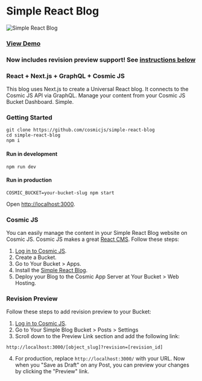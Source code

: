 # Simple React Blog
![Simple React Blog](https://cosmicjs.com/uploads/76875fe0-af74-11e7-b864-313f959a776e-react-blog-screenshot.png)
### [View Demo](https://cosmicjs.com/apps/simple-react-blog/demo)
### Now includes revision preview support! See [instructions below](#Revisions)
### React + Next.js + GraphQL + Cosmic JS
This blog uses Next.js to create a Universal React blog.  It connects to the Cosmic JS API via GraphQL.  Manage your content from your Cosmic JS Bucket Dashboard.  Simple.
### Getting Started
```
git clone https://github.com/cosmicjs/simple-react-blog
cd simple-react-blog
npm i
```
#### Run in development
```
npm run dev
```
#### Run in production
```
COSMIC_BUCKET=your-bucket-slug npm start
```
Open [http://localhost:3000](http://localhost:3000).

### Cosmic JS
You can easily manage the content in your Simple React Blog website on Cosmic JS.  Cosmic JS makes a great [React CMS](https://cosmicjs.com).  Follow these steps:

1. [Log in to Cosmic JS](https://cosmicjs.com).
2. Create a Bucket.
3. Go to Your Bucket > Apps.
4. Install the [Simple React Blog](https://cosmicjs.com/apps/simple-react-blog).
5. Deploy your Blog to the Cosmic App Server at Your Bucket > Web Hosting.

### Revision Preview
Follow these steps to add revision preview to your Bucket:
1. [Log in to Cosmic JS](https://cosmicjs.com).
2. Go to Your Simple Blog Bucket > Posts > Settings
3. Scroll down to the Preview Link section and add the following link:
```
http://localhost:3000/[object_slug]?revision=[revision_id]
```
4. For production, replace `http://localhost:3000/` with your URL.
Now when you "Save as Draft" on any Post, you can preview your changes by clicking the "Preview" link.
